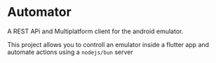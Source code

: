 # Automator

A REST APi and Multiplatform client for the android emulator.

This project allows you to controll an emulator inside a flutter app and automate actions using a `nodejs/bun` server
